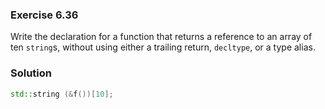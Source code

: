 ### Exercise 6.36

Write the declaration for a function that returns a reference to an array of ten
`string`s, without using either a trailing return, `decltype`, or a type alias.

### Solution

```cpp
std::string (&f())[10];
```

